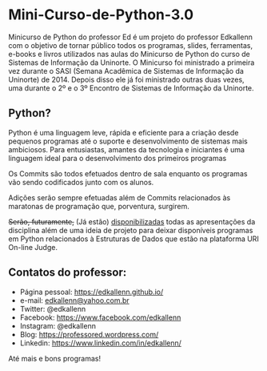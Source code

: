 # Mini-Curso-de-Python-3.0

Minicurso de Python do professor Ed é um projeto do professor Edkallenn com o objetivo de tornar público todos os programas, slides, ferramentas, e-books e livros utilizados nas aulas do Minicurso de Python do curso de Sistemas de Informação da Uninorte.
O Minicurso foi ministrado a primeira vez durante o SASI (Semana Acadêmica de Sistemas de Informação da Uninorte) de 2014. Depois disso ele já foi ministrado outras duas vezes, uma durante o 2º e o 3º Encontro de Sistemas de Informação da Uninorte.

## Python?
Python é uma linguagem  leve, rápida e eficiente para a criação desde pequenos programas até o suporte e desenvolvimento de sistemas mais ambiciosos. Para entusiastas, amantes da tecnologia e iniciantes é uma linguagem ideal para o desenvolvimento dos primeiros programas

Os Commits são todos efetuados dentro de sala enquanto os programas vão sendo codificados junto com os alunos.

Adições serão sempre efetuadas além de Commits relacionados às maratonas de programação que, porventura, surgirem.

~~Serão, futuramente,~~ (Já estão) [disponibilizadas](https://github.com/ed1rac/Mini-Curso-de-Python-3.0/tree/master/PDF's) todas as apresentações da disciplina além de uma ideia de projeto para deixar disponíveis programas em Python relacionados à Estruturas de Dados que estão na plataforma URI On-line Judge.

## Contatos do professor:

- Página pessoal: https://edkallenn.github.io/
- e-mail: edkallenn@yahoo.com.br
- Twitter: @edkallenn
- Facebook: https://www.facebook.com/edkallenn
- Instagram: @edkallenn
- Blog: https://professored.wordpress.com/
- Linkedin: https://www.linkedin.com/in/edkallenn/

Até mais e bons programas!
